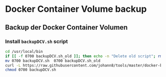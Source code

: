 # Docker Container Volume backup

## Backup der Docker Container Volumen


### Install `backupDCV.sh` script

```bash
cd /usr/local/bin
if [[ -f 0700 backupDCV.sh_old ]]; then echo -n "Delete old script"; rm -rf 0700 backupDCV.sh_old; echo [ Done ]; fi
mv 0700 backupDCV.sh  0700 backupDCV.sh_old
curl -L https://raw.githubusercontent.com/johann8/tools/master/docker-backup/scripts/backup_docker_volume.sh -o /usr/local/bin/backupDCV.sh
chmod 0700 backupDCV.sh
```

